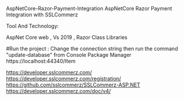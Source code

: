 AspNetCore-Razor-Payment-Integration
AspNetCore Razor Payment Integration with SSLCommerz

Tool And Technology:

AspNet Core web , Vs 2019 , Razor Class Libraries


#Run the project :
Change the connection string then
run the command "update-database" from Console Package Manager
https://localhost:44340/Item



https://developer.sslcommerz.com/ https://developer.sslcommerz.com/registration/ https://github.com/sslcommerz/SSLCommerz-ASP.NET https://developer.sslcommerz.com/doc/v4/

